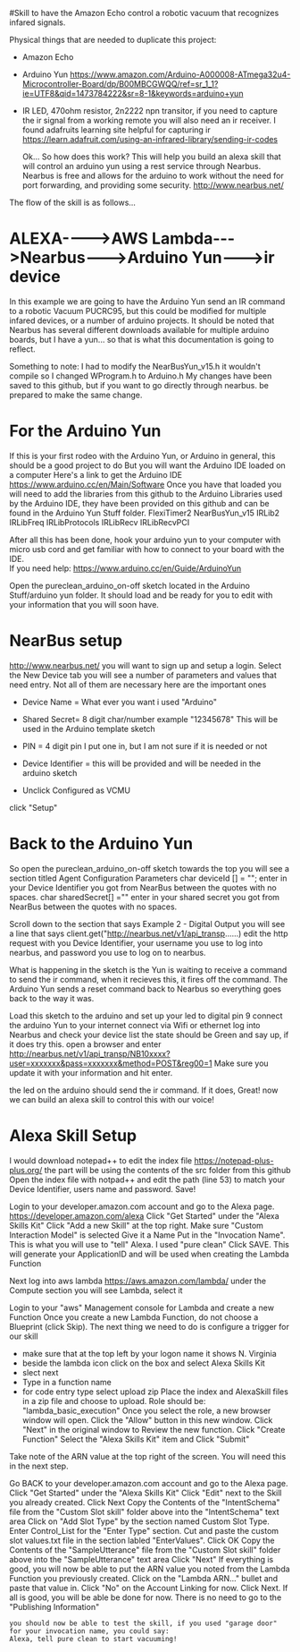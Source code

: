 #Skill to have the Amazon Echo control a robotic vacuum that recognizes infared signals.


Physical things that are needed to duplicate this project:
* Amazon Echo
* Arduino Yun https://www.amazon.com/Arduino-A000008-ATmega32u4-Microcontroller-Board/dp/B00MBCGWQQ/ref=sr_1_1?ie=UTF8&qid=1473784222&sr=8-1&keywords=arduino+yun
* IR LED, 470ohm resistor, 2n2222 npn transitor, if you need to capture the ir signal from a working remote you will also need an ir receiver.
	I found adafruits learning site helpful for capturing ir https://learn.adafruit.com/using-an-infrared-library/sending-ir-codes

	Ok... So how does this work?
This will help you build an alexa skill that will control an arduino yun using a rest service through Nearbus.
Nearbus is free and allows for the arduino to work without the need for port forwarding, and providing some security.
http://www.nearbus.net/ 

The flow of the skill is as follows...
# ALEXA---->AWS Lambda--->Nearbus--->Arduino Yun--->ir device

In this example we are going to have the Arduino Yun send an IR command to a robotic Vacuum PUCRC95, but this could be modified for multiple infared devices,
or a number of arduino projects.  It should be noted that Nearbus has several different downloads available 
for multiple arduino boards, but I have a yun... so that is what this documentation is going to reflect.

Something to note:
I had to modify the NearBusYun_v15.h it wouldn't compile so I changed WProgram.h to Arduino.h
My changes have been saved to this github, but if you want to go directly through nearbus.  be prepared to make the same change.

# For the Arduino Yun

If this is your first rodeo with the Arduino Yun, or Arduino in general, this should be a good project to do
But you will want the Arduino IDE loaded on a computer 
Here's a link to get the Arduino IDE https://www.arduino.cc/en/Main/Software
Once you have that loaded you will need to add the libraries from this github to the Arduino Libraries used by the Arduino IDE,
they have been provided on this github and can be found in the Arduino Yun Stuff folder.
FlexiTimer2
NearBusYun_v15
IRLib2
IRLibFreq
IRLibProtocols
IRLibRecv
IRLibRecvPCI

After all this has been done, hook your arduino yun to your computer with micro usb cord and get familiar with how to 
connect to your board with the IDE.  
If you need help: https://www.arduino.cc/en/Guide/ArduinoYun 

Open the pureclean_arduino_on-off sketch located in the Arduino Stuff/arduino yun folder.  It should load and be ready for you to edit with your information that you will soon have.

# NearBus setup
http://www.nearbus.net/ 
you will want to sign up and setup a login.
Select the New Device tab
you will see a number of parameters and values that need entry.  Not all of them are necessary here are the important ones
* Device Name = What ever you want i used "Arduino"

* Shared Secret= 8 digit char/number example "12345678" This will be used in the Arduino template sketch

* PIN = 4 digit pin I put one in, but I am not sure if it is needed or not

* Device Identifier = this will be provided and will be needed in the arduino sketch

* Unclick Configured as VCMU

click "Setup"

# Back to the Arduino Yun

So open the pureclean_arduino_on-off sketch
towards the top you will see a section titled Agent Configuration Parameters
 char deviceId []  = ""; enter in your Device Identifier you got from NearBus between the quotes with no spaces.
 char sharedSecret[] ="" enter in your shared secret you got from NearBus between the quotes with no spaces.
 
 Scroll down to the section that says Example 2 - Digital Output
 you will see a line that says client.get("http://nearbus.net/v1/api_transp......)
 edit the http request with you Device Identifier, your username you use to log into nearbus, and password you use to log on to nearbus.
 
 What is happening in the sketch is the Yun is waiting to receive a command to send the ir command, when it recieves this,
 it fires off the command. The Arduino Yun sends a reset command back to Nearbus
 so everything goes back to the way it was. 
 
 Load this sketch to the arduino and set up your led to digital pin 9
 connect the arduino Yun to your internet connect via Wifi or ethernet
 log into Nearbus and check your device list the state should be Green and say up, if it does try this.
 open a browser and enter http://nearbus.net/v1/api_transp/NB10xxxx?user=xxxxxxx&pass=xxxxxxx&method=POST&reg00=1
 Make sure you update it with your information and hit enter.  
 
 the led on the arduino should send the ir command.
 If it does, Great!  now we can build an alexa skill to control this with our voice!
 
# Alexa Skill Setup
I would download notepad++ to edit the index file
https://notepad-plus-plus.org/
the part will be using the contents of the src folder from this github
Open the index file with notpad++ and edit the path (line 53) to match your Device Identifier, users name and password.
Save!


Login to your developer.amazon.com account and go to the Alexa page.
https://developer.amazon.com/alexa
    Click "Get Started" under the "Alexa Skills Kit"
	Click "Add a new Skill" at the top right.
	Make sure "Custom Interaction Model" is selected
	Give it a Name
	Put in the "Invocation Name".  This is what you will use to "tell" Alexa. I used "pure clean"
	Click SAVE.  This will generate your ApplicationID and will be used when creating the Lambda Function

Next log into aws lambda https://aws.amazon.com/lambda/	
under the Compute section you will see Lambda, select it

Login to your "aws" Management console for Lambda and create a new Function
Once you create a new Lambda Function, do not choose a Blueprint (click Skip). 
The next thing we need to do is configure a trigger for our skill
* make sure that at the top left by your logon name it shows N. Virginia
* beside the lambda icon click on the box and select Alexa Skills Kit
* slect next
* Type in a function name
* for code entry type select upload zip
Place the index and AlexaSkill files in a zip file and choose to upload.
	Role should be: "lambda_basic_execution"
	Once you select the role, a new browser window will open. Click the "Allow" button in this new window.
	Click "Next" in the  original window to Review the new function.
	Click "Create Function"
	Select the "Alexa Skills Kit" item and Click "Submit"
	
Take note of the ARN value at the top right of the screen.  You will need this in the next step.

Go BACK to your developer.amazon.com account and go to the Alexa page.
    Click "Get Started" under the "Alexa Skills Kit"
    Click "Edit" next to the Skill you already created.
	Click Next
	Copy the Contents of the "IntentSchema" file from the "Custom Slot skill" folder above into the "IntentSchema" text area
	Click on "Add Slot Type" by the section named Custom Slot Type.  Enter Control_List for the "Enter Type" section.  Cut and paste the custom slot values.txt file in the section labled "EnterValues".  Click OK
	Copy the Contents of the "SampleUtterance" file from the "Custom Slot skill" folder above into the "SampleUtterance" text area
	Click "Next"
	If everything is good, you will now be able to put the ARN value you noted from the Lambda Function you previously created.
	Click on the "Lambda ARN..." bullet and paste that value in.
	Click "No" on the Account Linking for now.
	Click Next.
	If all is good, you will be able be done for now. There is no need to go to the "Publishing Information" 
	
	you should now be able to test the skill, if you used "garage door" for your invocation name, you could say:
	Alexa, tell pure clean to start vacuuming!


